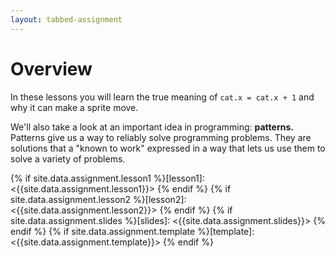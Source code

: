 ```yaml
---
layout: tabbed-assignment
---
```


# Overview

<!--img class="overview-image" src=""-->

In these lessons you will learn the true meaning of `cat.x = cat.x + 1` and why it can make a sprite move.

We'll also take a look at an important idea in programming: **patterns.** Patterns give us a way to reliably solve programming problems. They are solutions that a "known to work" expressed in a way that lets us use them to solve a variety of problems.

<!-- Don't edit links here, change them in _data/assignment.yml instead, -->

{% if site.data.assignment.lesson1  %}[lesson1]:  <{{site.data.assignment.lesson1}}>  {% endif %}
{% if site.data.assignment.lesson2  %}[lesson2]:  <{{site.data.assignment.lesson2}}>  {% endif %}
{% if site.data.assignment.slides   %}[slides]:   <{{site.data.assignment.slides}}>   {% endif %}
{% if site.data.assignment.template %}[template]: <{{site.data.assignment.template}}> {% endif %}
